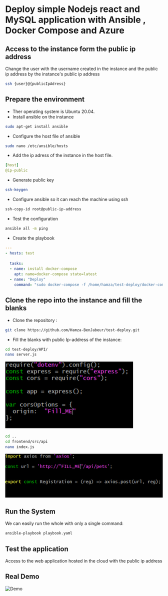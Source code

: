# Deploy simple  Nodejs react  and MySQL application with Ansible , Docker Compose and Azure


## Access to the instance form the public ip address 
Change the user with the username created in the instance and the public ip address by the instance's public ip address
```bash
ssh {user}@{publicIpAdress}
```
## Prepare the environment
- Ther operating system is  Ubuntu 20.04.
- Install ansible on the instance
```bash
sudo apt-get install ansible 
``` 
- Configure the host file of ansible
```bash
sudo nano /etc/ansible/hosts
```
- Add the ip adress of the instance in the host file.
```yaml
[host]
@ip-public
```
- Generate public key 
```bash
ssh-keygen
```
- Configure ansible so it can reach the machine using ssh
```bash
ssh-copy-id root@public-ip-address
```
- Test the configuration 
```bash
ansible all -m ping
```
- Create the playbook
```yaml
---
- hosts: test

  tasks:
  - name: install docker-compose
    apt: name=docker-compose state=latest
  - name: "Deploy"
    command: "sudo docker-compose -f /home/hamza/test-deploy/docker-compose.yml up -d"

```
## Clone the repo into the instance and fill the blanks
- Clone the repository :
```bash
git clone https://github.com/Hamza-BenJabeur/test-deploy.git
```
- Fill the blanks with public Ip-address of the instance:

```bash
cd test-deploy/API/
nano server.js
```
![alt text](https://github.com/Hamza-BenJabeur/test-deploy/blob/master/server-picture-FILL_ME.PNG?raw=true)

```bash
cd ..
cd frontend/src/api
nano index.js
```
![alt text](https://github.com/Hamza-BenJabeur/test-deploy/blob/master/picture-api-front_end.PNG?raw=true)






## Run the System
We can easily run the whole with only a single command:
```bash
ansible-playbook playbook.yaml
```

## Test the application
Access to the web application hosted in the cloud with the public ip address

## Real Demo

![Demo](https://user-images.githubusercontent.com/66827492/139347361-7064d2f6-db4b-4dab-8701-9c13922de449.gif)
